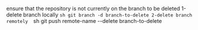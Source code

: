 ensure that the repository is not currently on the branch to be deleted
1-delete branch locally
``sh
git branch -d branch-to-delete
2-delete branch remotely 
``sh
git push remote-name --delete branch-to-delete


